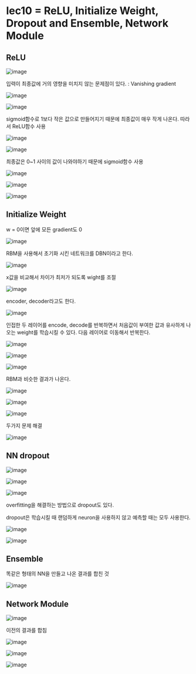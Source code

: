 # lec10 = ReLU, Initialize Weight, Dropout and Ensemble, Network Module

## ReLU

![image](https://user-images.githubusercontent.com/55024771/104817608-a8b04e80-5865-11eb-9618-86b1e64f3297.png)

입력이 최종값에 거의 영향을 미치지 않는 문제점이 있다. : Vanishing gradient

![image](https://user-images.githubusercontent.com/55024771/104817754-866b0080-5866-11eb-8269-8aa283341a2e.png)

![image](https://user-images.githubusercontent.com/55024771/104817795-dea20280-5866-11eb-9437-650e37995cf0.png)

sigmoid함수로 1보다 작은 값으로 만들어지기 때문에 최종값이 매우 작게 나온다. 따라서 ReLU함수 사용

![image](https://user-images.githubusercontent.com/55024771/104817818-101ace00-5867-11eb-90e9-e4317ce5a4a3.png)

![image](https://user-images.githubusercontent.com/55024771/104817844-3c364f00-5867-11eb-92d6-7374a266d728.png)

최종값은 0~1 사이의 값이 나와야하기 때문에 sigmoid함수 사용

![image](https://user-images.githubusercontent.com/55024771/104817857-5ec86800-5867-11eb-8b90-fa18b9506691.png)

![image](https://user-images.githubusercontent.com/55024771/104817880-8f100680-5867-11eb-879f-7d98b8081dc8.png)

![image](https://user-images.githubusercontent.com/55024771/104817900-ae0e9880-5867-11eb-85fa-8c0b02b9d260.png)

## Initialize Weight

w = 0이면 앞에 모든 gradient도 0

![image](https://user-images.githubusercontent.com/55024771/104818027-4a389f80-5868-11eb-972d-ec46246c3372.png)

RBM을 사용해서 초기화 시킨 네트워크를 DBN이라고 한다.

![image](https://user-images.githubusercontent.com/55024771/105151226-1059e880-5b49-11eb-9298-1987befeb8d3.png)

x값을 비교해서 차이가 최저가 되도록 wight를 조절

![image](https://user-images.githubusercontent.com/55024771/105151684-96762f00-5b49-11eb-8cdf-b653228ad445.png)

encoder, decoder라고도 한다.

![image](https://user-images.githubusercontent.com/55024771/105152054-11d7e080-5b4a-11eb-96db-d33e0ef09232.png)

인접한 두 레이어를 encode, decode를 반복하면서 처음값이 부여한 값과 유사하게 나오는 weight를 학습시킬 수 있다. 다음 레이어로 이동해서 반복한다.

![image](https://user-images.githubusercontent.com/55024771/105152269-49468d00-5b4a-11eb-9483-d5cfbfcdea38.png)

![image](https://user-images.githubusercontent.com/55024771/105152641-c8d45c00-5b4a-11eb-906d-10cd0bc046d9.png)

![image](https://user-images.githubusercontent.com/55024771/105152839-0a650700-5b4b-11eb-8e52-134a459bd50f.png)

RBM과 비슷한 결과가 나온다.

![image](https://user-images.githubusercontent.com/55024771/105152989-3da79600-5b4b-11eb-940f-9112252d2252.png)

![image](https://user-images.githubusercontent.com/55024771/105153175-79daf680-5b4b-11eb-89fc-4a856fc914d7.png)

![image](https://user-images.githubusercontent.com/55024771/105153278-96772e80-5b4b-11eb-925b-f5358096c2c4.png)

두가지 문제 해결

![image](https://user-images.githubusercontent.com/55024771/105153361-b0b10c80-5b4b-11eb-887a-43b8b6386d79.png)

## NN dropout

![image](https://user-images.githubusercontent.com/55024771/105651574-9768e100-5efa-11eb-8118-3d768691747d.png)

![image](https://user-images.githubusercontent.com/55024771/105651642-c7b07f80-5efa-11eb-9875-63eae0dd90cc.png)

![image](https://user-images.githubusercontent.com/55024771/105651727-fc243b80-5efa-11eb-8555-1813ff8a1ef9.png)

overfitting을 해결하는 방법으로 dropout도 있다. 

dropout은 학습시킬 때 랜덤하게 neuron을 사용하지 않고 예측할 때는 모두 사용한다.

![image](https://user-images.githubusercontent.com/55024771/105651815-37266f00-5efb-11eb-9cd4-1c0f90639089.png)

![image](https://user-images.githubusercontent.com/55024771/105651847-4ad1d580-5efb-11eb-9b7d-f84c84e41967.png)

## Ensemble

똑같은 형태의 NN을 만들고 나온 결과를 합친 것

![image](https://user-images.githubusercontent.com/55024771/105652075-cc296800-5efb-11eb-9a18-f4a805c3951d.png)

## Network Module

![image](https://user-images.githubusercontent.com/55024771/105652135-ee22ea80-5efb-11eb-905a-be3ee6021f3d.png)

이전의 결과를 합침

![image](https://user-images.githubusercontent.com/55024771/105652259-27f3f100-5efc-11eb-9ce8-5ed9822b9269.png)

![image](https://user-images.githubusercontent.com/55024771/105652372-67224200-5efc-11eb-912d-02dd13dc973a.png)

![image](https://user-images.githubusercontent.com/55024771/105652425-8c16b500-5efc-11eb-92a6-c187bd9ec2fd.png)

